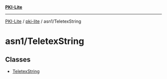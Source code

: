 [**PKI-Lite**](../../../README.md)

---

[PKI-Lite](../../../README.md) / [pki-lite](../../README.md) / asn1/TeletexString

# asn1/TeletexString

## Classes

- [TeletexString](classes/TeletexString.md)
